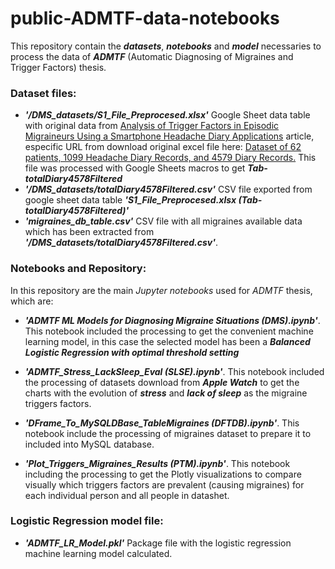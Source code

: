 

# public-ADMTF-data-notebooks
This repository contain the ***datasets***, ***notebooks*** and ***model*** necessaries to process the data of ***ADMTF*** (Automatic Diagnosing of Migraines and Trigger Factors) thesis.

### Dataset files:

  * ***'/DMS_datasets/S1_File_Preprocesed.xlsx'*** Google Sheet data table with original data from [Analysis of Trigger Factors in Episodic Migraineurs Using a Smartphone Headache Diary Applications](https://journals.plos.org/plosone/article?id=10.1371/journal.pone.0149577) article, especific URL from download original excel file here: [Dataset of 62 patients, 1099 Headache Diary Records, and 4579 Diary Records.](https://doi.org/10.1371/journal.pone.0149577.s001) This file was processed with Google Sheets macros to get ***Tab-totalDiary4578Filtered***
  * ***'/DMS_datasets/totalDiary4578Filtered.csv'*** CSV file exported from google sheet data table ***'S1_File_Preprocesed.xlsx (Tab-totalDiary4578Filtered)'*** 
  * ***'migraines_db_table.csv'*** CSV file with all migraines available data which has been extracted from ***'/DMS_datasets/totalDiary4578Filtered.csv'***.

### Notebooks and  Repository:

 In this repository are the main *Jupyter notebooks* used for *ADMTF* thesis, which are:

* ***'ADMTF ML Models for Diagnosing Migraine Situations (DMS).ipynb'***. This notebook included the processing to get the convenient machine learning model, in this case the selected model has been a ***Balanced Logistic Regression with optimal threshold setting***   

* ***'ADMTF_Stress_LackSleep_Eval (SLSE).ipynb'***. This notebook included the processing of datasets download from ***Apple Watch*** to get the charts with the evolution of ***stress*** and ***lack of sleep*** as the migraine triggers factors.
* ***'DFrame_To_MySQLDBase_TableMigraines (DFTDB).ipynb'***. This notebook include the processing of migraines dataset to prepare it to included into MySQL database.
* ***'Plot_Triggers_Migraines_Results (PTM).ipynb'***. This notebook including the processing to get the Plotly visualizations to compare visually which triggers factors are prevalent (causing migraines) for each individual person and all people in datashet.

### Logistic Regression model file:

* ***'ADMTF_LR_Model.pkl'*** Package file with the logistic regression machine learning model calculated.

